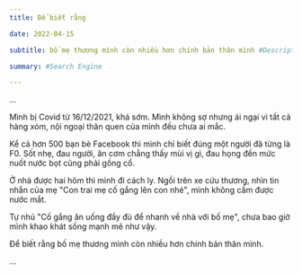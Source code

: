 ```yaml
---
title: Để biết rằng

date: 2022-04-15

subtitle: bố mẹ thương mình còn nhiều hơn chính bản thân mình #Description

summary: #Search Engine

---
```

...

Mình bị Covid từ 16/12/2021, khá sớm. Mình không sợ nhưng ái ngại vì tất cả hàng xóm, nội ngoại thân quen của mình đều chưa ai mắc. 

Kể cả hơn 500 bạn bè Facebook thì mình chỉ biết đúng một người đã từng là F0. Sốt nhẹ, đau người, ăn cơm chẳng thấy mùi vị gì, đau họng đến mức nuốt nước bọt cũng phải gồng cổ.

Ở nhà được hai hôm thì mình đi cách ly. Ngồi trên xe cứu thương, nhìn tin nhắn của mẹ "Con trai mẹ cố gắng lên con nhé", mình không cầm được nước mắt. 

Tự nhủ "Cố gắng ăn uống đầy đủ để nhanh về nhà với bố mẹ", chưa bao giờ mình khao khát sống mạnh mẽ như vậy.

Để biết rằng bố mẹ thương mình còn nhiều hơn chính bản thân mình.

...